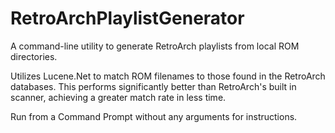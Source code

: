 # RetroArchPlaylistGenerator
A command-line utility to generate RetroArch playlists from local ROM directories.

Utilizes Lucene.Net to match ROM filenames to those found in the RetroArch databases. 
This performs significantly better than RetroArch's built in scanner, achieving a greater match rate in less time.

Run from a Command Prompt without any arguments for instructions.
